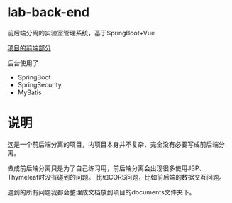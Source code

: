# lab-back-end
前后端分离的实验室管理系统，基于SpringBoot+Vue

[项目的前端部分](https://github.com/FatShallot/lab-front-end)

后台使用了
- SpringBoot
- SpringSecurity
- MyBatis

# 说明
这是一个前后端分离的项目，内项目本身并不复杂，完全没有必要写成前后端分离。

做成前后端分离只是为了自己练习用，前后端分离会出现很多使用JSP、Thymeleaf时没有碰到的问题。
比如CORS问题，比如前后端的数据交互问题。

遇到的所有问题我都会整理成文档放到项目的documents文件夹下。